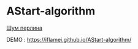 # AStart-algorithm

<a href = 'https://ru.wikipedia.org/wiki/A*'>Шум перлина</a>

DEMO : https://iflamei.github.io/AStart-algorithm/
